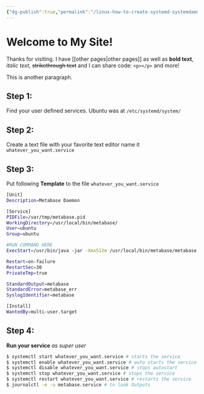 ```yaml
---
{"dg-publish":true,"permalink":"/linux-how-to-create-systemd-systemdaemon-background-linux/"}
---
```



# Welcome to My Site!
Thanks for visiting. I have [[other pages\|other pages]] as well as **bold text**, *italic text*, ~~strikethrough text~~ and I can share code: `<p></p>` and more!

This is another paragraph.



## Step 1:

Find your user defined services. Ubuntu was at `/etc/systemd/system/`

## Step 2:

Create a text file with your favorite text editor name it `whatever_you_want.service`

## Step 3:

Put following **Template** to the file `whatever_you_want.service`





```sh
[Unit]
Description=Metabase Daemon

[Service]
PIDFile=/var/tmp/metabase.pid
WorkingDirectory=/usr/local/bin/metabase/
User=ubuntu
Group=ubuntu

#RUN COMMAND HERE
ExecStart=/usr/bin/java -jar -Xmx512m /usr/local/bin/metabase/metabase.jar 

Restart=on-failure
RestartSec=30
PrivateTmp=true

StandardOutput=metabase
StandardError=metabase_err
SyslogIdentifier=metabase

[Install]
WantedBy=multi-user.target
```



## Step 4:

**Run your service**
*as super user*

```sh
$ systemctl start whatever_you_want.service # starts the service
$ systemctl enable whatever_you_want.service # auto starts the service
$ systemctl disable whatever_you_want.service # stops autostart
$ systemctl stop whatever_you_want.service # stops the service
$ systemctl restart whatever_you_want.service # restarts the service
$ journalctl -e -u metabase.service # to look Outputs
```

